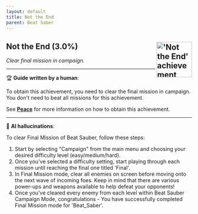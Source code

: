 ```yaml
---
layout: default
title: Not the End
parent: Beat Saber
---
```


## Not the End (3.0%) <img align="right" src="https://cdn.cloudflare.steamstatic.com/steamcommunity/public/images/apps/620980/bfa4d78e680ee50386e1a0dd5b87aecead55d74e.jpg" alt="'Not the End' achievement icon" width="96" height="96">

_Clear final mission in campaign._

---

:trophy: **Guide written by a human**:

To obtain this achievement, you need to clear the final mission in campaign. You don't need to beat all missions for this achievement.

See [**Peace**](Peace.md) for more information on how to obtain this achievement.

---

:robot: **AI hallucinations**:

To clear Final Mission of Beat Sauber, follow these steps: 
1. Start by selecting "Campaign" from the main menu and choosing your desired difficulty level (easy/medium/hard).  
2. Once you've selected a difficulty setting, start playing through each mission until reaching the final one titled 'Final'.   
3. In Final Mission mode, clear all enemies on screen before moving onto the next wave of incoming foes. Keep in mind that there are various power-ups and weapons available to help defeat your opponents!  
4. Once you've cleared every enemy from each level within Beat Sauber Campaign Mode, congratulations - You have successfully completed Final Mission mode for 'Beat_Saber'.

